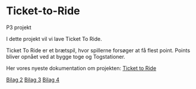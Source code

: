 # Ticket-to-Ride

P3 projekt

I dette projekt vil vi lave Ticket To Ride.

Ticket To Ride er et brætspil, hvor spillerne forsøger at få flest point. Points bliver opnået ved at bygge toge og Togstationer.

Her vores nyeste dokumentation om projekten: [Ticket to Ride](https://docs.google.com/document/d/1b6vJTxNV-1rNOqMht8zpMHrSV4EDK2-GnFF63fAE6GU/edit?usp=sharing)

[Bilag 2](https://docs.google.com/document/d/1V4Lag1PuQS3Xwspf3RbFbq-terPjWk5fqfQ-SFs9lIY/edit?usp=sharing)
[Bilag 3](https://docs.google.com/document/d/1bXHMkzPyTxV2AUrbzKSsZwRUaSqhYLS8Jwfi5aTa-wA/edit?usp=sharing)
[Bilag 4](https://docs.google.com/document/d/1AYoviq5EMCjVl5EG7SxIRHcid9JCEpEeocpB2IfBGdY/edit?usp=sharing)
